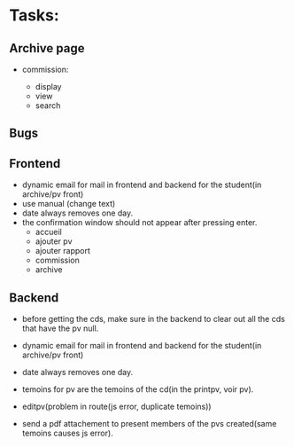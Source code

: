 # Tasks:

## Archive page

- commission:

  - display
  - view
  - search

## Bugs

## Frontend

- dynamic email for mail in frontend and backend for the student(in archive/pv front)
- use manual (change text)
- date always removes one day.
- the confirmation window should not appear after pressing enter.
  - accueil
  - ajouter pv
  - ajouter rapport
  - commission
  - archive

## Backend

- before getting the cds, make sure in the backend to clear out all the cds that have the pv null.
- dynamic email for mail in frontend and backend for the student(in archive/pv front)
- date always removes one day.

- temoins for pv are the temoins of the cd(in the printpv, voir pv).
- editpv(problem in route(js error, duplicate temoins))
- send a pdf attachement to present members of the pvs created(same temoins causes js error).
